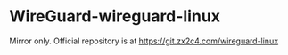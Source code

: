 # WireGuard-wireguard-linux
Mirror only. Official repository is at https://git.zx2c4.com/wireguard-linux

